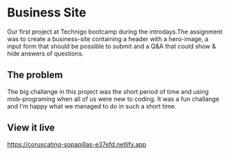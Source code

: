 # Business Site

Our first project at Technigo bootcamp during the introdays.The assignment was to create a business-site containing a header with a hero-image, a input form that should be possible to submit and a Q&A that could show & hide answers of questions.

## The problem

The big challange in this project was the short period of time and using mob-programing when all of us were new to coding. It was a fun challange and I'm happy what we managed to do in such a short time.


## View it live
https://coruscating-sopapillas-e37efd.netlify.app
